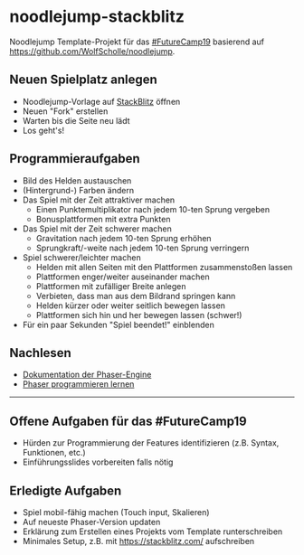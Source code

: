 # noodlejump-stackblitz

Noodlejump Template-Projekt für das [#FutureCamp19](https://futurecamp.digital/) basierend auf <https://github.com/WolfScholle/noodlejump>.

## Neuen Spielplatz anlegen

* Noodlejump-Vorlage auf [StackBlitz](https://stackblitz.com/edit/noodlejump) öffnen
* Neuen "Fork" erstellen
* Warten bis die Seite neu lädt
* Los geht's!

## Programmieraufgaben

* Bild des Helden austauschen
* (Hintergrund-) Farben ändern
* Das Spiel mit der Zeit attraktiver machen
  * Einen Punktemultiplikator nach jedem 10-ten Sprung vergeben
  * Bonusplattformen mit extra Punkten
* Das Spiel mit der Zeit schwerer machen
  * Gravitation nach jedem 10-ten Sprung erhöhen
  * Sprungkraft/-weite nach jedem 10-ten Sprung verringern
* Spiel schwerer/leichter machen
  * Helden mit allen Seiten mit den Plattformen zusammenstoßen lassen
  * Plattformen enger/weiter auseinander machen
  * Plattformen mit zufälliger Breite anlegen
  * Verbieten, dass man aus dem Bildrand springen kann
  * Helden kürzer oder weiter seitlich bewegen lassen
  * Plattformen sich hin und her bewegen lassen (schwer!)
* Für ein paar Sekunden "Spiel beendet!" einblenden

## Nachlesen

* [Dokumentation der Phaser-Engine](https://photonstorm.github.io/phaser-ce/)
* [Phaser programmieren lernen](https://phaser.io/learn)

----

## Offene Aufgaben für das #FutureCamp19

* Hürden zur Programmierung der Features identifizieren (z.B. Syntax, Funktionen, etc.)
* Einführungsslides vorbereiten falls nötig

## Erledigte Aufgaben

* Spiel mobil-fähig machen (Touch input, Skalieren)
* Auf neueste Phaser-Version updaten
* Erklärung zum Erstellen eines Projekts vom Template runterschreiben
* Minimales Setup, z.B. mit https://stackblitz.com/ aufschreiben
